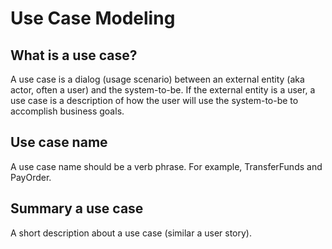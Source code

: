 # Use Case Modeling

## What is a use case?

A use case is a dialog (usage scenario) between an external entity (aka actor, often a user) and the system-to-be. If the external entity is a user, a use case is a description of how the user will use the system-to-be to accomplish business goals.

## Use case name

A use case name should be a verb phrase. For example, TransferFunds and PayOrder.

## Summary a use case

A short description about a use case (similar a user story).